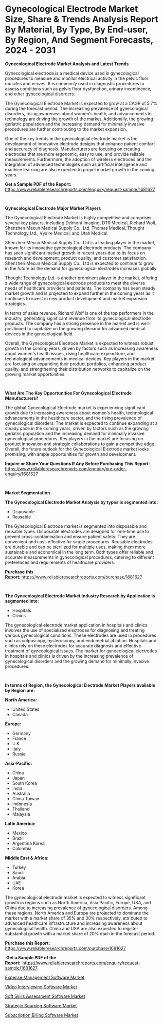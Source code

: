 <p><h1>Gynecological Electrode Market Size, Share & Trends Analysis Report By Material, By Type, By End-user, By Region, And Segment Forecasts, 2024 - 2031</h1></p><p><strong>Gynecological Electrode Market Analysis and Latest Trends</strong></p>
<p><p>Gynecological electrode is a medical device used in gynecological procedures to measure and monitor electrical activity in the pelvic floor muscles and nerves. It is commonly used in diagnostic procedures to assess conditions such as pelvic floor dysfunction, urinary incontinence, and other gynecological disorders.</p><p>The Gynecological Electrode Market is expected to grow at a CAGR of 5.7% during the forecast period. The increasing prevalence of gynecological disorders, rising awareness about women's health, and advancements in technology are driving the growth of the market. Additionally, the growing geriatric population and the increasing demand for minimally invasive procedures are further contributing to the market expansion.</p><p>One of the key trends in the gynecological electrode market is the development of innovative electrode designs that enhance patient comfort and accuracy of diagnosis. Manufacturers are focusing on creating electrodes that are more ergonomic, easy to use, and provide reliable measurements. Furthermore, the adoption of wireless electrodes and the integration of advanced technologies such as artificial intelligence and machine learning are also expected to propel market growth in the coming years.</p></p>
<p><strong>Get a Sample PDF of the Report:&nbsp;</strong> <a href="https://www.reliableresearchreports.com/enquiry/request-sample/1681627">https://www.reliableresearchreports.com/enquiry/request-sample/1681627</a></p>
<p>&nbsp;</p>
<p><strong>Gynecological Electrode Major Market Players</strong></p>
<p><p>The Gynecological Electrode Market is highly competitive and comprises several key players, including Delmont Imaging, DTR Medical, Richard Wolf, Shenzhen Mecun Medical Supply Co., Ltd, Thomas Medical, Thought Technology Ltd., Vyaire Medical, and Utah Medical.</p><p>Shenzhen Mecun Medical Supply Co., Ltd is a leading player in the market, known for its innovative gynecological electrode products. The company has seen significant market growth in recent years due to its focus on research and development, product quality, and customer satisfaction. Shenzhen Mecun Medical Supply Co., Ltd is expected to continue to grow in the future as the demand for gynecological electrodes increases globally.</p><p>Thought Technology Ltd. is another prominent player in the market, offering a wide range of gynecological electrode products to meet the diverse needs of healthcare providers and patients. The company has seen steady market growth and is projected to expand further in the coming years as it continues to invest in new product development and market expansion strategies.</p><p>In terms of sales revenue, Richard Wolf is one of the top performers in the industry, generating significant revenue from its gynecological electrode products. The company has a strong presence in the market and is well-positioned to capitalize on the growing demand for advanced medical devices in the gynecological field.</p><p>Overall, the Gynecological Electrode Market is expected to witness robust growth in the coming years, driven by factors such as increasing awareness about women's health issues, rising healthcare expenditure, and technological advancements in medical devices. Key players in the market are focusing on expanding their product portfolios, enhancing product quality, and strengthening their distribution networks to capitalize on the growing market opportunities.</p></p>
<p>&nbsp;</p>
<p><strong>What Are The Key Opportunities For Gynecological Electrode Manufacturers?</strong></p>
<p><p>The global Gynecological Electrode market is experiencing significant growth due to increasing awareness about women's health, technological advancements in the healthcare sector, and the rising prevalence of gynecological disorders. The market is expected to continue expanding at a steady pace in the coming years, driven by factors such as the growing geriatric population and the increasing demand for minimally invasive gynecological procedures. Key players in the market are focusing on product innovation and strategic collaborations to gain a competitive edge. Overall, the future outlook for the Gynecological Electrode market looks promising, with ample opportunities for growth and development.</p></p>
<p><strong>Inquire or Share Your Questions If Any Before Purchasing This Report:</strong> <a href="https://www.reliableresearchreports.com/enquiry/pre-order-enquiry/1681627">https://www.reliableresearchreports.com/enquiry/pre-order-enquiry/1681627</a></p>
<p>&nbsp;</p>
<p><strong>Market Segmentation</strong></p>
<p><strong>The Gynecological Electrode Market Analysis by types is segmented into:</strong></p>
<p><ul><li>Disposable</li><li>Reusable</li></ul></p>
<p><p>The Gynecological Electrode market is segmented into disposable and reusable types. Disposable electrodes are designed for one-time use to prevent cross-contamination and ensure patient safety. They are convenient and cost-effective for single procedures. Reusable electrodes are durable and can be sterilized for multiple uses, making them more sustainable and economical in the long term. Both types offer reliable and accurate measurements in gynecological procedures, catering to different preferences and requirements of healthcare providers.</p></p>
<p><strong>Purchase this Report:&nbsp;</strong><a href="https://www.reliableresearchreports.com/purchase/1681627">https://www.reliableresearchreports.com/purchase/1681627</a></p>
<p>&nbsp;</p>
<p><strong>The Gynecological Electrode Market Industry Research by Application is segmented into:</strong></p>
<p><ul><li>Hospitals</li><li>Clinics</li></ul></p>
<p><p>The gynecological electrode market application in hospitals and clinics involves the use of specialized electrodes for diagnosing and treating various gynecological conditions. These electrodes are used in procedures such as colposcopy, hysteroscopy, and endometrial ablation. Hospitals and clinics rely on these electrodes for accurate diagnosis and effective treatment of gynecological issues. The market for gynecological electrodes in hospitals and clinics is driven by the increasing prevalence of gynecological disorders and the growing demand for minimally invasive procedures.</p></p>
<p>&nbsp;</p>
<p><strong>In terms of Region, the Gynecological Electrode Market Players available by Region are:</strong></p>
<p>
    <p> <strong> North America: </strong>
        <ul>
            <li>United States</li>
            <li>Canada</li>
        </ul>
        </p> 
    <p> <strong> Europe: </strong>
        <ul>
            <li>Germany</li>
            <li>France</li>
            <li>U.K.</li>
            <li>Italy</li>
            <li>Russia</li>
        </ul>
        </p> 
    <p> <strong> Asia-Pacific: </strong>
        <ul>
            <li>China</li>
            <li>Japan</li>
            <li>South Korea</li>
            <li>India</li>
            <li>Australia</li>
            <li>China Taiwan</li>
            <li>Indonesia</li>
            <li>Thailand</li>
            <li>Malaysia</li>
        </ul>
        </p> 
    <p> <strong> Latin America: </strong>
        <ul>
            <li>Mexico</li>
            <li>Brazil</li>
            <li>Argentina Korea</li>
            <li>Colombia</li>
        </ul>
        </p> 
    <p> <strong> Middle East & Africa: </strong>
        <ul>
            <li>Turkey</li>
            <li>Saudi</li>
            <li>Arabia</li>
            <li>UAE</li>
            <li>Korea</li>
        </ul>
    </p>
    </p>
<p><p>The gynecological electrode market is expected to witness significant growth in regions such as North America, Asia Pacific, Europe, USA, and China due to increasing prevalence of gynecological disorders. Among these regions, North America and Europe are projected to dominate the market with a market share of 35% and 30% respectively, attributed to advanced healthcare infrastructure and increasing awareness about gynecological health. China and USA are also expected to register substantial growth with a market share of 20% each in the forecast period.</p></p>
<p><strong>Purchase this Report: </strong><a href="https://www.reliableresearchreports.com/purchase/1681627">https://www.reliableresearchreports.com/purchase/1681627</a></p>
<p>&nbsp;<strong>Get a Sample PDF of the Report:&nbsp;&nbsp;</strong><a href="https://www.reliableresearchreports.com/enquiry/request-sample/1681627">https://www.reliableresearchreports.com/enquiry/request-sample/1681627</a></p>
<p><strong></strong></p>
<p><p><a href="https://medium.com/@damorgan64868/expense-management-software-market-report-reveals-the-latest-trends-and-growth-opportunities-of-a0074aadc8a2">Expense Management Software Market</a></p><p><a href="https://medium.com/@hannahrivera83/analyzing-video-interviewing-software-market-global-industry-perspective-and-forecast-2024-to-0b3257e788dc">Video Interviewing Software Market</a></p><p><a href="https://medium.com/@hannahrivera83/soft-skills-assessment-software-market-trends-forecast-and-competitive-analysis-to-2031-4b1b0ddec97e">Soft Skills Assessment Software Market</a></p><p><a href="https://medium.com/@jaremington56468/strategic-sourcing-software-market-competitive-analysis-market-trends-and-forecast-to-2031-6192d1973d51">Strategic Sourcing Software Market</a></p><p><a href="https://medium.com/@jaremington56468/subscription-billing-software-market-trends-forecast-and-competitive-analysis-to-2031-0e3c51ba2722">Subscription Billing Software Market</a></p></p>